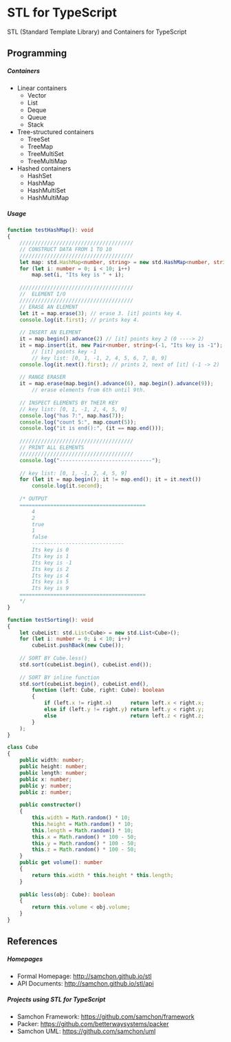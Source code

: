 # STL for TypeScript
STL (Standard Template Library) and Containers for TypeScript

## Programming
##### Containers
- Linear containers
    - Vector
    - List
    - Deque
    - Queue
    - Stack
- Tree-structured containers
    - TreeSet
    - TreeMap
    - TreeMultiSet
    - TreeMultiMap
- Hashed containers
    - HashSet
    - HashMap
    - HashMultiSet
    - HashMultiMap

##### Usage
```typescript
function testHashMap(): void
{
    /////////////////////////////////////
    // CONSTRUCT DATA FROM 1 TO 10
    /////////////////////////////////////
    let map: std.HashMap<number, string> = new std.HashMap<number, string>();
    for (let i: number = 0; i < 10; i++)
        map.set(i, "Its key is " + i);
    
    /////////////////////////////////////
    //  ELEMENT I/O
    /////////////////////////////////////
    // ERASE AN ELEMENT
    let it = map.erase(3); // erase 3. [it] points key 4.
    console.log(it.first); // prints key 4.
    
    // INSERT AN ELEMENT
    it = map.begin().advance(2) // [it] points key 2 (0 ----> 2)
    it = map.insert(it, new Pair<number, string>(-1, "Its key is -1"); 
        // [it] points key -1
        // key list: [0, 1, -1, 2, 4, 5, 6, 7, 8, 9]
    console.log(it.next().first); // prints 2, next of [it] (-1 -> 2)
    
    // RANGE ERASER
    it = map.erase(map.begin().advance(6), map.begin().advance(9)); 
        // erase elements from 6th until 9th.
    
    // INSPECT ELEMENTS BY THEIR KEY
    // key list: [0, 1, -1, 2, 4, 5, 9]
    console.log("has 7:", map.has(7));
    console.log("count 5:", map.count(5));
    console.log("it is end():", (it == map.end()));
    
    /////////////////////////////////////
    // PRINT ALL ELEMENTS
    /////////////////////////////////////
    console.log("------------------------------");
    
    // key list: [0, 1, -1, 2, 4, 5, 9]
    for (let it = map.begin(); it != map.end(); it = it.next())
        console.log(it.second);
        
    /* OUTPUT
    =========================================
        4
        2
        true
        1
        false
        ------------------------------
        Its key is 0
        Its key is 1
        Its key is -1
        Its key is 2
        Its key is 4
        Its key is 5
        Its key is 9
    =========================================
    */
}

function testSorting(): void
{
    let cubeList: std.List<Cube> = new std.List<Cube>();
    for (let i: number = 0; i < 10; i++)
        cubeList.pushBack(new Cube());
        
    // SORT BY Cube.less()
    std.sort(cubeList.begin(), cubeList.end());
    
    // SORT BY inline function
    std.sort(cubeList.begin(), cubeList.end(),
        function (left: Cube, right: Cube): boolean
        {
            if (left.x != right.x)      return left.x < right.x;
            else if (left.y != right.y) return left.y < right.y;
            else                        return left.z < right.z;
        }
    );
}

class Cube
{
    public width: number;
    public height: number;
    public length: number;
    public x: number;
    public y: number;
    public z: number;
    
    public constructor()
    {
        this.width = Math.random() * 10;
        this.height = Math.random() * 10;
        this.length = Math.random() * 10;
        this.x = Math.random() * 100 - 50;
        this.y = Math.random() * 100 - 50;
        this.z = Math.random() * 100 - 50;
    }
    public get volume(): number
    {
        return this.width * this.height * this.length;
    }
    
    public less(obj: Cube): boolean
    {
        return this.volume < obj.volume;
    }
}

```

## References
##### Homepages
- Formal Homepage: http://samchon.github.io/stl
- API Documents: http://samchon.github.io/stl/api

##### Projects using STL for TypeScript
- Samchon Framework: https://github.com/samchon/framework
- Packer: https://github.com/betterwaysystems/packer
- Samchon UML: https://github.com/samchon/uml

